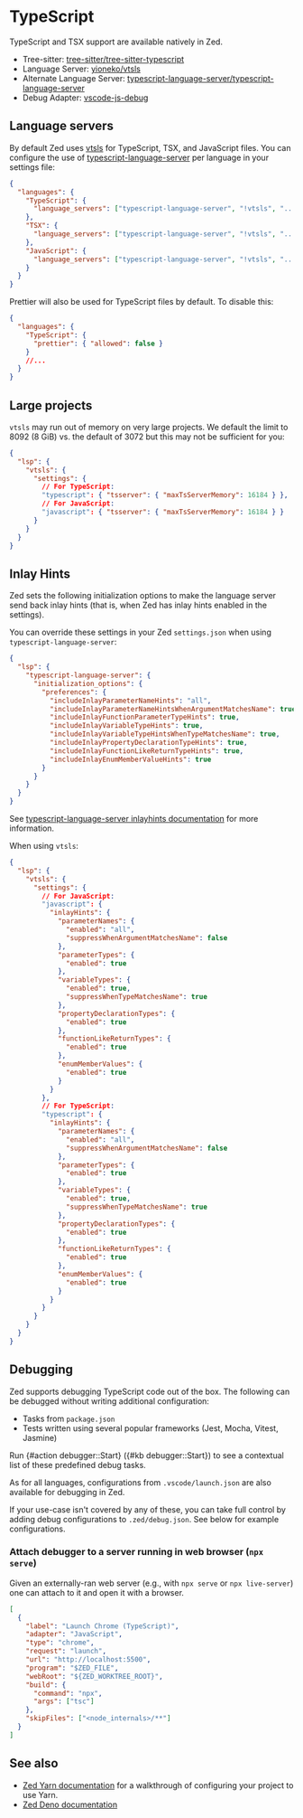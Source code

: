 # TypeScript

TypeScript and TSX support are available natively in Zed.

- Tree-sitter: [tree-sitter/tree-sitter-typescript](https://github.com/tree-sitter/tree-sitter-typescript)
- Language Server: [yioneko/vtsls](https://github.com/yioneko/vtsls)
- Alternate Language Server: [typescript-language-server/typescript-language-server](https://github.com/typescript-language-server/typescript-language-server)
- Debug Adapter: [vscode-js-debug](https://github.com/microsoft/vscode-js-debug)

<!--
TBD: Document the difference between Language servers
-->

## Language servers

By default Zed uses [vtsls](https://github.com/yioneko/vtsls) for TypeScript, TSX, and JavaScript files.
You can configure the use of [typescript-language-server](https://github.com/typescript-language-server/typescript-language-server) per language in your settings file:

```json
{
  "languages": {
    "TypeScript": {
      "language_servers": ["typescript-language-server", "!vtsls", "..."]
    },
    "TSX": {
      "language_servers": ["typescript-language-server", "!vtsls", "..."]
    },
    "JavaScript": {
      "language_servers": ["typescript-language-server", "!vtsls", "..."]
    }
  }
}
```

Prettier will also be used for TypeScript files by default. To disable this:

```json
{
  "languages": {
    "TypeScript": {
      "prettier": { "allowed": false }
    }
    //...
  }
}
```

## Large projects

`vtsls` may run out of memory on very large projects. We default the limit to 8092 (8 GiB) vs. the default of 3072 but this may not be sufficient for you:

```json
{
  "lsp": {
    "vtsls": {
      "settings": {
        // For TypeScript:
        "typescript": { "tsserver": { "maxTsServerMemory": 16184 } },
        // For JavaScript:
        "javascript": { "tsserver": { "maxTsServerMemory": 16184 } }
      }
    }
  }
}
```

## Inlay Hints

Zed sets the following initialization options to make the language server send back inlay hints (that is, when Zed has inlay hints enabled in the settings).

You can override these settings in your Zed `settings.json` when using `typescript-language-server`:

```json
{
  "lsp": {
    "typescript-language-server": {
      "initialization_options": {
        "preferences": {
          "includeInlayParameterNameHints": "all",
          "includeInlayParameterNameHintsWhenArgumentMatchesName": true,
          "includeInlayFunctionParameterTypeHints": true,
          "includeInlayVariableTypeHints": true,
          "includeInlayVariableTypeHintsWhenTypeMatchesName": true,
          "includeInlayPropertyDeclarationTypeHints": true,
          "includeInlayFunctionLikeReturnTypeHints": true,
          "includeInlayEnumMemberValueHints": true
        }
      }
    }
  }
}
```

See [typescript-language-server inlayhints documentation](https://github.com/typescript-language-server/typescript-language-server?tab=readme-ov-file#inlay-hints-textdocumentinlayhint) for more information.

When using `vtsls`:

```json
{
  "lsp": {
    "vtsls": {
      "settings": {
        // For JavaScript:
        "javascript": {
          "inlayHints": {
            "parameterNames": {
              "enabled": "all",
              "suppressWhenArgumentMatchesName": false
            },
            "parameterTypes": {
              "enabled": true
            },
            "variableTypes": {
              "enabled": true,
              "suppressWhenTypeMatchesName": true
            },
            "propertyDeclarationTypes": {
              "enabled": true
            },
            "functionLikeReturnTypes": {
              "enabled": true
            },
            "enumMemberValues": {
              "enabled": true
            }
          }
        },
        // For TypeScript:
        "typescript": {
          "inlayHints": {
            "parameterNames": {
              "enabled": "all",
              "suppressWhenArgumentMatchesName": false
            },
            "parameterTypes": {
              "enabled": true
            },
            "variableTypes": {
              "enabled": true,
              "suppressWhenTypeMatchesName": true
            },
            "propertyDeclarationTypes": {
              "enabled": true
            },
            "functionLikeReturnTypes": {
              "enabled": true
            },
            "enumMemberValues": {
              "enabled": true
            }
          }
        }
      }
    }
  }
}
```

## Debugging

Zed supports debugging TypeScript code out of the box.
The following can be debugged without writing additional configuration:

- Tasks from `package.json`
- Tests written using several popular frameworks (Jest, Mocha, Vitest, Jasmine)

Run {#action debugger::Start} ({#kb debugger::Start}) to see a contextual list of these predefined debug tasks.

As for all languages, configurations from `.vscode/launch.json` are also available for debugging in Zed.

If your use-case isn't covered by any of these, you can take full control by adding debug configurations to `.zed/debug.json`. See below for example configurations.

### Attach debugger to a server running in web browser (`npx serve`)

Given an externally-ran web server (e.g., with `npx serve` or `npx live-server`) one can attach to it and open it with a browser.

```json
[
  {
    "label": "Launch Chrome (TypeScript)",
    "adapter": "JavaScript",
    "type": "chrome",
    "request": "launch",
    "url": "http://localhost:5500",
    "program": "$ZED_FILE",
    "webRoot": "${ZED_WORKTREE_ROOT}",
    "build": {
      "command": "npx",
      "args": ["tsc"]
    },
    "skipFiles": ["<node_internals>/**"]
  }
]
```

## See also

- [Zed Yarn documentation](./yarn.md) for a walkthrough of configuring your project to use Yarn.
- [Zed Deno documentation](./deno.md)
